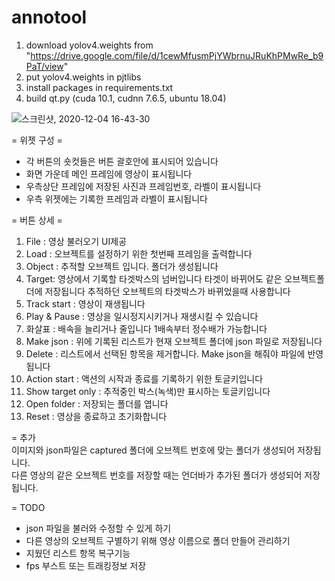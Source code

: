 # annotool
1. download yolov4.weights from "https://drive.google.com/file/d/1cewMfusmPjYWbrnuJRuKhPMwRe_b9PaT/view"
2. put yolov4.weights in pjtlibs
3. install packages in requirements.txt
4. build qt.py (cuda 10.1, cudnn 7.6.5, ubuntu 18.04)


![스크린샷, 2020-12-04 16-43-30](https://user-images.githubusercontent.com/70502705/101143621-81594580-365a-11eb-9bcf-f81cfa04b7a7.png)

= 위젯 구성 =
* 각 버튼의 숏컷들은 버튼 괄호안에 표시되어 있습니다
* 화면 가운데 메인 프레임에 영상이 표시됩니다
* 우측상단 프레임에 저장된 사진과 프레임번호, 라벨이 표시됩니다
* 우측 위젯에는 기록한 프레임과 라벨이 표시됩니다

= 버튼 상세 =
1) File : 영상 불러오기 UI제공
2) Load : 오브젝트를 설정하기 위한 첫번째 프레임을 출력합니다
3) Object : 추적할 오브젝트 입니다. 폴더가 생성됩니다
4) Target: 영상에서 기록할 타겟박스의 넘버입니다 타겟이 바뀌어도 같은 오브젝트폴더에 저장됩니다
추적하던 오브젝트의 타겟박스가 바뀌었을때 사용합니다
5) Track start : 영상이 재생됩니다
6) Play & Pause : 영상을 일시정지시키거나 재생시킬 수 있습니다
7) 화살표 : 배속을 늘리거나 줄입니다 1배속부터 정수배가 가능합니다
8) Make json : 위에 기록된 리스트가 현재 오브젝트 폴더에 json 파일로 저장됩니다
9) Delete : 리스트에서 선택된 항목을 제거합니다. Make json을 해줘야 파일에 반영됩니다
10) Action start : 액션의 시작과 종료를 기록하기 위한 토글키입니다
11) Show target only : 추적중인 박스(녹색)만 표시하는 토글키입니다
12) Open folder : 저장되는 폴더를 엽니다
13) Reset : 영상을 종료하고 초기화합니다

= 추가  
 이미지와 json파일은 captured 폴더에 오브젝트 번호에 맞는 폴더가 생성되어 저장됩니다.  
 다른 영상의 같은 오브젝트 번호를 저장할 때는 언더바가 추가된 폴더가 생성되어 저장됩니다.

= TODO  
- json 파일을 불러와 수정할 수 있게 하기  
- 다른 영상의 오브젝트 구별하기 위해 영상 이름으로 폴더 만들어 관리하기  
- 지웠던 리스트 항목 복구기능  
- fps 부스트 또는 트래킹정보 저장  

